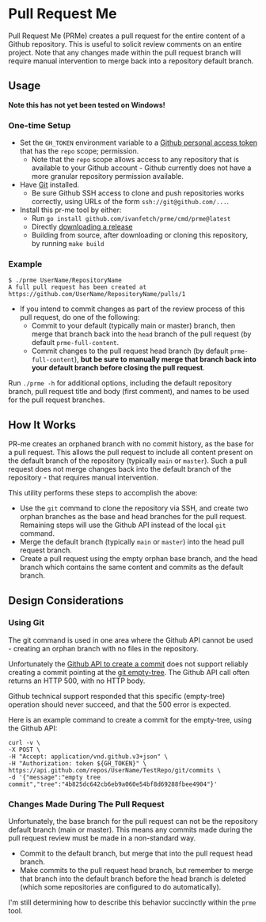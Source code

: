 # Pull Request Me

Pull Request Me (PRMe) creates a pull request for the entire content of a Github repository. This is useful to solicit review comments on an entire project. Note that any changes made within the pull request branch will require manual intervention to merge back into a repository default branch.

## Usage

**Note this has not yet been tested on Windows!**

### One-time Setup

* Set the `GH_TOKEN` environment variable to a [Github personal access token](https://docs.github.com/en/github/authenticating-to-github/keeping-your-account-and-data-secure/creating-a-personal-access-token) that has the `repo` scope; permission.
	* Note that the `repo` scope allows access to any repository that is available to your Github account - Github currently does not have a more granular repository permission available.
* Have [Git](https://git-scm.com/downloads) installed.
	* Be sure Github SSH access to clone and push repositories works correctly, using URLs of the form `ssh://git@github.com/...`.
* Install this pr-me tool by either:
	* Run `go install github.com/ivanfetch/prme/cmd/prme@latest`
	* Directly [downloading a release](https://github.com/ivanfetch/pr-me/releases)
	* Building from source, after downloading or cloning this repository, by running `make build`

### Example

```
$ ./prme UserName/RepositoryName
A full pull request has been created at https://github.com/UserName/RepositoryName/pulls/1
```

* If you intend to commit changes as part of the review process of this pull request, do one of the following:
	* Commit to your default (typically main or master) branch, then merge that branch back into the `head` branch of the pull request (by default `prme-full-content`.
	* Commit changes to the pull request head branch (by default `prme-full-content`), **but be sure to manually merge that branch back into your default branch before closing the pull request**.

Run `./prme -h` for additional options, including the default repository branch, pull request title and body (first comment), and names to be used for the pull request branches.

## How It Works

PR-me creates an orphaned branch with no commit history, as the base for a pull request. This allows the pull request to include all content present on the default branch of the repository (typically `main` or `master`). Such a pull request does not merge changes back into the default branch of the repository - that requires manual intervention.

This utility performs these steps to accomplish the above:

* Use the `git` command to clone the repository via SSH, and create two orphan branches as the base and head branches for the pull request. Remaining steps will use the Github API instead of the local `git` command.
* Merge the default branch (typically `main` or `master`) into the head pull request branch.
* Create a pull request using the empty orphan base branch, and the head branch which contains the same content and commits as the default branch.

## Design Considerations

### Using Git

The git command is used in one area where the Github API cannot be used - creating an orphan branch with no files in the repository.

Unfortunately the [Github API to create a commit](https://docs.github.com/en/rest/reference/git#create-a-commit) does not support reliably creating a commit pointing at the [git empty-tree](https://stackoverflow.com/questions/9765453/is-gits-semi-secret-empty-tree-object-reliable-and-why-is-there-not-a-symbolic). The Github API call often returns an HTTP 500, with no HTTP body.

Github technical support responded that this specific (empty-tree) operation should never succeed, and that the 500 error is expected.

Here is an example command to create a commit for the empty-tree, using the Github API:

```
curl -v \
-X POST \
-H "Accept: application/vnd.github.v3+json" \
-H "Authorization: token ${GH_TOKEN}" \
https://api.github.com/repos/UserName/TestRepo/git/commits \
-d '{"message":"empty tree commit","tree":"4b825dc642cb6eb9a060e54bf8d69288fbee4904"}'
```

### Changes Made During The Pull Request

Unfortunately, the base branch for the pull request can not be the repository default branch (main or master). This means any commits made during the pull request review must be made in a non-standard way.

* Commit to the default branch, but merge that into the pull request head branch.
* Make commits to the pull request head branch, but remember to merge that branch into the default branch before the head branch is deleted (which some repositories are configured to do automatically).

I'm still determining how to describe this behavior succinctly within the `prme` tool.
